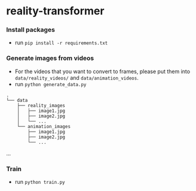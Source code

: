 # reality-transformer


### Install packages
- run `pip install -r requirements.txt`


### Generate images from videos
- For the videos that you want to convert to frames, please put them into `data/reality_videos/` and `data/animation_videos`.
- run `python generate_data.py`

````
.
└── data
    ├── reality_images
    │   ├── image1.jpg
    │   ├── image2.jpg
    │   └── ...
    └── animation_images
        ├── image1.jpg
        ├── image2.jpg
        └── ...

````
...



### Train
- run `python train.py`
